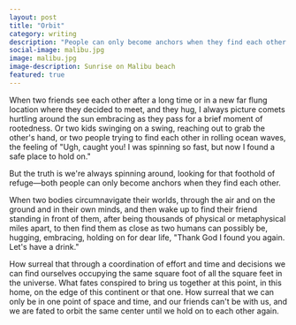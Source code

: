 ```yaml
---
layout: post
title: "Orbit"
category: writing
description: "People can only become anchors when they find each other."
social-image: malibu.jpg
image: malibu.jpg
image-description: Sunrise on Malibu beach
featured: true
---
```


When two friends see each other after a long time or in a new far flung location where they decided to meet, and they hug, I always picture comets hurtling around the sun embracing as they pass for a brief moment of rootedness. Or two kids swinging on a swing, reaching out to grab the other's hand, or two people trying to find each other in rolling ocean waves, the feeling of "Ugh, caught you! I was spinning so fast, but now I found a safe place to hold on."

But the truth is we're always spinning around, looking for that foothold of refuge—both people can only become anchors when they find each other.

When two bodies circumnavigate their worlds, through the air and on the ground and in their own minds, and then wake up to find their friend standing in front of them, after being thousands of physical or metaphysical miles apart, to then find them as close as two humans can possibly be, hugging, embracing, holding on for dear life, "Thank God I found you again. Let's have a drink."

How surreal that through a coordination of effort and time and decisions we can find ourselves occupying the same square foot of all the square feet in the universe. What fates conspired to bring us together at this point, in this home, on the edge of this continent or that one. How surreal that we can only be in one point of space and time, and our friends can't be with us, and we are fated to orbit the same center until we hold on to each other again.
